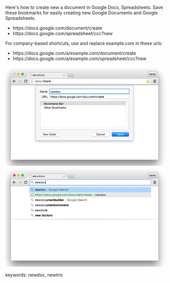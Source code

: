 Here's how to create new a document in Google Docs, Spreadsheets. Save these bookmarks for easily creating new Google Documents and Google Spreadsheets.

<ul>
  <li>https://docs.google.com/document/create</li>
  <li>https://docs.google.com/spreadsheet/ccc?new</li>
</ul>

For company-based shortcuts, use and replace example.com in these urls:
<ul>
  <li>https://docs.google.com/a/example.com/document/create</li>
  <li>https://docs.google.com/a/example.com/spreadsheet/ccc?new</li>
</ul>

<img alt="" src="/img/uploads/2015-09/google-docs-create-bookmark-shortcut.png" />
<img alt="" src="/img/uploads/2015-09/google-docs-create-new-document.png" />

keywords: newdoc, newtrix